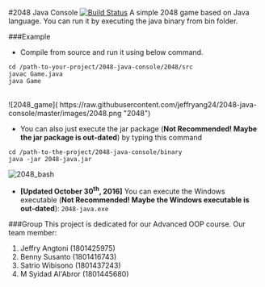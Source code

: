 #2048 Java Console [![Build Status](https://travis-ci.org/jeffryang24/2048-java-console.svg?branch=master)](https://travis-ci.org/jeffryang24/2048-java-console)
A simple 2048 game based on Java language. You can run it by executing the java binary from bin folder.

###Example 
* Compile from source and run it using below command. <br />
```
cd /path-to-your-project/2048-java-console/2048/src
javac Game.java
java Game
``` 
<br />
![2048_game]( https://raw.githubusercontent.com/jeffryang24/2048-java-console/master/images/2048.png "2048")

* You can also just execute the jar package (__Not Recommended! Maybe the jar package is out-dated__) by typing this command <br />
```
cd /path-to-the-project/2048-java-console/binary
java -jar 2048-java.jar
```
![2048_bash]( https://github.com/jeffryang24/2048-java-console/raw/master/images/2048-2.png "2048-bash") 

* **[Updated October 30<sup>th</sup>, 2016]** You can execute the Windows executable (__Not Recommended! Maybe the Windows executable is out-dated__): `2048-java.exe`

###Group
This project is dedicated for our Advanced OOP course. Our team member: <br />
 1. Jeffry Angtoni (1801425975)
 2. Benny Susanto (1801416743)
 3. Satrio Wibisono (1801437243)
 4. M Syidad Al'Abror (1801445680)
